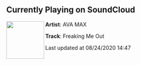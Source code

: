 ## Currently Playing on SoundCloud

[<img align="left" width="100" src="https://i1.sndcdn.com/artworks-000630392137-a13vsw-t50x50.jpg">](https://soundcloud.com/avamax/freaking-me-out)

**Artist**: AVA MAX 

**Track**: Freaking Me Out

Last updated at 08/24/2020 14:47
